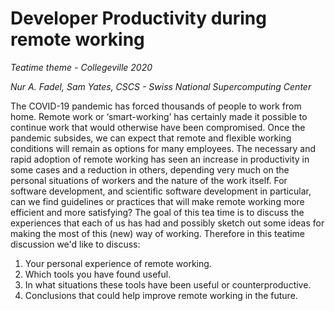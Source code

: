 # Developer Productivity during remote working

*Teatime theme - Collegeville 2020*

*Nur A. Fadel, Sam Yates, CSCS - Swiss National Supercomputing Center*

The COVID-19 pandemic has forced thousands of people to work from home.
Remote work or ‘smart-working’ has certainly made it possible to continue work that would otherwise have been compromised. Once the pandemic subsides, we can expect that remote and flexible working conditions will remain as options for many employees.
The necessary and rapid adoption of remote working has seen an increase in productivity in some cases and a reduction in others, depending very much on the personal situations of workers and the nature of the work itself. For software development, and scientific software development in particular, can we find guidelines or practices that will make remote working more efficient and more satisfying?
The goal of this tea time is to discuss the experiences that each of us has had and possibly sketch out some ideas for making the most of this (new) way of working.
Therefore in this teatime discussion we'd like to discuss:
1. Your personal experience of remote working.
2. Which tools you have found useful.
3. In what situations these tools have been useful or counterproductive.
4. Conclusions that could help improve remote working in the future.
